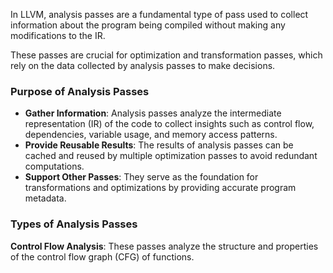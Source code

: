In LLVM, analysis passes are a fundamental type of pass used to collect information about the program being compiled without making any modifications to the IR. 

These passes are crucial for optimization and transformation passes, which rely on the data collected by analysis passes to make decisions.

### Purpose of Analysis Passes
- **Gather Information**: Analysis passes analyze the intermediate representation (IR) of the code to collect insights such as control flow, dependencies, variable usage, and memory access patterns.
- **Provide Reusable Results**: The results of analysis passes can be cached and reused by multiple optimization passes to avoid redundant computations.
- **Support Other Passes**: They serve as the foundation for transformations and optimizations by providing accurate program metadata.

### Types of Analysis Passes
**Control Flow Analysis**: These passes analyze the structure and properties of the control flow graph (CFG) of functions.

